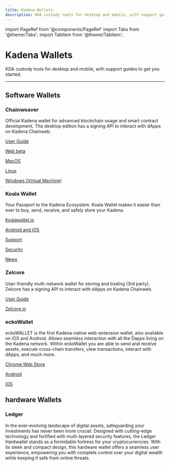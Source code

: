```yaml
---
title: Kadena Wallets
description: KDA custody tools for desktop and mobile, with support guides to get you started.
---
```


import PageRef from '@components/PageRef'
import Tabs from '@theme/Tabs';
import TabItem from '@theme/TabItem';

# Kadena Wallets

KDA custody tools for desktop and mobile, with support guides to get you started.

---
## Software Wallets

### Chainweaver

Official Kadena wallet for advanced blockchain usage and smart contract development.
The desktop edition has a signing API to interact with dApps on Kadena Chainweb.

[User Guide](/basics/chainweaver/chainweaver-user-guide)

[Web beta](https://chainweaver.kadena.network)

[MacOS](https://github.com/kadena-io/chainweaver/releases/download/v2.2.3/kadena-chainweaver-mac-2.2.3.0.zip)

[Linux](https://github.com/kadena-io/chainweaver/releases/download/v2.2.3/kadena-chainweaver-linux-2.2.3.0.deb)

[Windows (Virtual Machine)](https://github.com/kadena-io/chainweaver/releases/download/v2.2.3/kadena-chainweaver-vm.2.2.3.0.ova)

### Koala Wallet

Your Passport to the Kadena Ecosystem.
Koala Wallet makes it easier than ever to buy, send, receive, and safely store your Kadena.

[Koalawallet.io](https://koalawallet.io)

[Android and iOS](https://koalawallet.io/download)

[Support](https://support.koalawallet.io)

[Security](https://koalawallet.io/security)

[News](https://koalawallet.io/news)

### Zelcore

User-friendly multi-network wallet for storing and trading (3rd party).
Zelcore has a signing API to interact with dApps on Kadena Chainweb.

[User Guide](https://babening.io/zelcore-guide)

[Zelcore.io](https://zelcore.io)

### eckoWallet

eckoWALLET is the first Kadena-native web-extension wallet, also available on iOS and Android. Allows seamless interaction with all the Dapps living on the Kadena network.
Within eckoWallet you are able to send and receive assets, execute cross-chain transfers, view transactions, interact with dApps, and much more.

[Chrome Web Store](https://chrome.google.com/webstore/detail/eckowallet/bofddndhbegljegmpmnlbhcejofmjgbn)

[Android](https://play.google.com/store/apps/details?id=com.xwallet.mobile)

[iOS](https://apps.apple.com/us/app/x-wallet-by-kaddex/id1632056372)

## hardware Wallets

### Ledger

In the ever-evolving landscape of digital assets, safeguarding your investments has never been more crucial. 
Designed with cutting-edge technology and fortified with multi-layered security features, 
the Ledger Hardwallet stands as a formidable fortress for your cryptocurrencies. With its sleek and compact design, 
this hardware wallet offers a seamless user experience, empowering you with complete control over your digital wealth while keeping it safe from online threats. 
